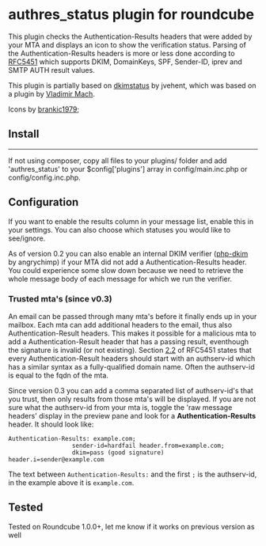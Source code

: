 # authres_status plugin for roundcube

This plugin checks the Authentication-Results headers that were added by your MTA and displays an icon to show the verification status. Parsing of the Authentication-Results headers is more or less done according to [RFC5451](https://tools.ietf.org/html/rfc5451) which supports DKIM, DomainKeys, SPF, Sender-ID, iprev and SMTP AUTH result values.

This plugin is partially based on [dkimstatus](https://github.com/jvehent/dkimstatus) by jvehent, which was based on a plugin by [Vladimir Mach](http://www.wladik.net).

Icons by [brankic1979](http://brankic1979.com/icons);

## Install
----------------------
If not using composer, copy all files to your plugins/ folder and add 'authres_status' to your $config['plugins'] array in config/main.inc.php or config/config.inc.php.

## Configuration
If you want to enable the results column in your message list, enable this in your settings. You can also choose which statuses you would like to see/ignore.

As of version 0.2 you can also enable an internal DKIM verifier ([php-dkim](https://github.com/pimlie/php-dkim) by angrychimp) if your MTA did not add a Authentication-Results header. You could experience some slow down because we need to retrieve the whole message body of each message for which we run the verifier.

### Trusted mta's (since v0.3)
An email can be passed through many mta's before it finally ends up in your mailbox. Each mta can add additional headers to the email, thus also Authentication-Result headers. This makes it possible for a malicious mta to add a Authentication-Result header that has a passing result, eventhough the signature is invalid (or not existing). Section [2.2](https://tools.ietf.org/html/rfc5451#section-2.2) of RFC5451 states that every Authentication-Result headers should start with an authserv-id which has a similar syntax as a fully-qualified domain name. Often the authserv-id is equal to the fqdn of the mta.

Since version 0.3 you can add a comma separated list of authserv-id's that you trust, then only results from those mta's will be displayed. If you are not sure what the authserv-id from your mta is, toggle the 'raw message headers' display in the preview pane and look for a **Authentication-Results** header. It should look like:
```
Authentication-Results: example.com;
                  sender-id=hardfail header.from=example.com;
                  dkim=pass (good signature) header.i=sender@example.com
```

The text between `Authentication-Results:` and the first `;` is the authserv-id, in the example above it is `example.com`.

## Tested
Tested on Roundcube 1.0.0+, let me know if it works on previous version as well

